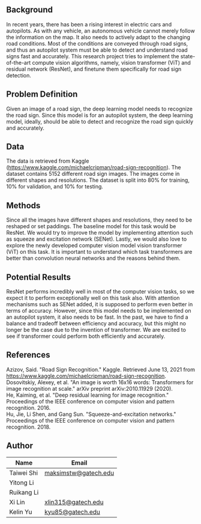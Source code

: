 ## **Background**
In recent years, there has been a rising interest in electric cars and autopilots. As with any vehicle, an autonomous vehicle cannot merely follow the information on the map. It also needs to actively adapt to the changing road conditions. Most of the conditions are conveyed through road signs, and thus an autopilot system must be able to detect and understand road signs fast and accurately. This research project tries to implement the state-of-the-art compute vision algorithms, namely, vision transformer (ViT) and residual network (ResNet), and finetune them specifically for road sign detection. 

## **Problem Definition**
Given an image of a road sign, the deep learning model needs to recognize the road sign. Since this model is for an autopilot system, the deep learning model, ideally, should be able to detect and recognize the road sign quickly and accurately. 

## **Data**
The data is retrieved from Kaggle (https://www.kaggle.com/michaelcripman/road-sign-recognition). The dataset contains 5152 different road sign images. The images come in different shapes and resolutions. The dataset is split into 80% for training, 10% for validation, and 10% for testing. 

## **Methods**
Since all the images have different shapes and resolutions, they need to be reshaped or set paddings. The baseline model for this task would be ResNet. We would try to improve the model by implementing attention such as squeeze and excitation network (SENet). Lastly, we would also love to explore the newly developed computer vision model vision transformer (ViT) on this task. It is important to understand which task transformers are better than convolution neural networks and the reasons behind them. 

## **Potential Results**
ResNet performs incredibly well in most of the computer vision tasks, so we expect it to perform exceptionally well on this task also. With attention mechanisms such as SENet added, it is supposed to perform even better in terms of accuracy. However, since this model needs to be implemented on an autopilot system, it also needs to be fast. In the past, we have to find a balance and tradeoff between efficiency and accuracy, but this might no longer be the case due to the invention of transformer. We are excited to see if transformer could perform both efficiently and accurately. 

## **References**
Azizov, Said. "Road Sign Recognition." Kaggle. Retrieved June 13, 2021 from https://www.kaggle.com/michaelcripman/road-sign-recognition.  
Dosovitskiy, Alexey, et al. "An image is worth 16x16 words: Transformers for image recognition at scale." arXiv preprint arXiv:2010.11929 (2020).   
He, Kaiming, et al. "Deep residual learning for image recognition." Proceedings of the IEEE conference on computer vision and pattern recognition. 2016.  
Hu, Jie, Li Shen, and Gang Sun. "Squeeze-and-excitation networks." Proceedings of the IEEE conference on computer vision and pattern recognition. 2018.

## **Author**
| Name        | Email                |  
| ----------- | ---------------      |  
| Taiwei Shi  | maksimstw@gatech.edu |  
| Yitong Li   |                      |  
| Ruikang Li  |                      |  
| Xi Lin      | xlin315@gatech.edu   |
| Kelin Yu    | kyu85@gatech.edu                     |
